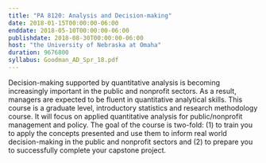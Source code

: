 ```yaml
---
title: "PA 8120: Analysis and Decision-making"
date: 2018-01-15T00:00:00-06:00
enddate: 2018-05-10T00:00:00-06:00
publishdate: 2018-08-30T00:00:00-06:00
host: "the University of Nebraska at Omaha"
duration: 9676800
syllabus: Goodman_AD_Spr_18.pdf
---
```


Decision-making supported by quantitative analysis is becoming increasingly important in the public and nonprofit sectors. As a result, managers are expected to be fluent in quantitative analytical skills. This course is a graduate level, introductory statistics and research methodology course. It will focus on applied quantitative analysis for public/nonprofit management and policy. The goal of the course is two-fold: (1) to train you to apply the concepts presented and use them to inform real world decision-making in the public and nonprofit sectors and (2) to prepare you to successfully complete your capstone project.
